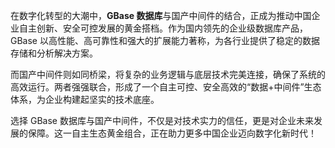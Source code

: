 在数字化转型的大潮中，**GBase 数据库**与国产中间件的结合，正成为推动中国企业自主创新、安全可控发展的黄金搭档。作为国内领先的企业级数据库产品，GBase 以高性能、高可靠性和强大的扩展能力著称，为各行业提供了稳定的数据存储和分析解决方案。

而国产中间件则如同桥梁，将复杂的业务逻辑与底层技术完美连接，确保了系统的高效运行。两者强强联合，形成了一个自主可控、安全高效的“数据+中间件”生态体系，为企业构建起坚实的技术底座。

选择 GBase 数据库与国产中间件，不仅是对技术实力的信任，更是对企业未来发展的保障。这一自主生态黄金组合，正在助力更多中国企业迈向数字化新时代！
